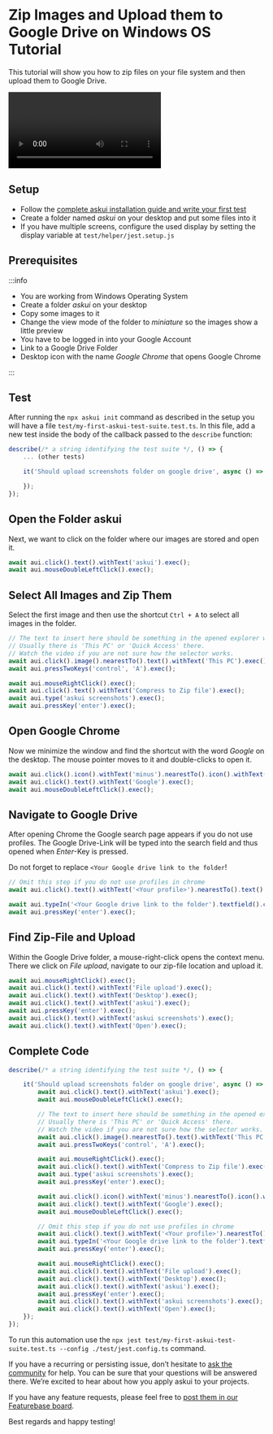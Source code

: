 # Zip Images and Upload them to Google Drive on Windows OS Tutorial

This tutorial will show you how to zip files on your file system and then upload them to Google Drive.

<video style="max-width: 100%;" controls>
  <source src="https://d2dnep8p8ldagm.cloudfront.net/assets/docs/compress_photos_and_upload_them_on_google_drive_with_askui.mp4"/>
</video>

## Setup

* Follow the <a href="../Getting%20Started/getting-started" target="_blank">complete askui installation guide and write your first test</a>
* Create a folder named _askui_ on your desktop and put some files into it
* If you have multiple screens, configure the used display by setting the display variable at `test/helper/jest.setup.js`

## Prerequisites

:::info

* You are working from Windows Operating System
* Create a folder _askui_ on your desktop
* Copy some images to it
* Change the view mode of the folder to _miniature_ so the images show a little preview
* You have to be logged in into your Google Account
* Link to a Google Drive Folder
* Desktop icon with the name _Google Chrome_ that opens Google Chrome

:::

## Test

After running the `npx askui init` command as described in the setup you will have a file `test/my-first-askui-test-suite.test.ts`. In this file, add a new test inside the body of the callback passed to the `describe` function:

```ts
describe(/* a string identifying the test suite */, () => {
    ... (other tests)

    it('Should upload screenshots folder on google drive', async () => {

    });
});
```

## Open the Folder askui
Next, we want to click on the folder where our images are stored and open it.

```ts
await aui.click().text().withText('askui').exec();
await aui.mouseDoubleLeftClick().exec();
```

## Select All Images and Zip Them
Select the first image and then use the shortcut `Ctrl + A` to select all images in the folder.

```ts
// The text to insert here should be something in the opened explorer window.
// Usually there is 'This PC' or 'Quick Access' there.
// Watch the video if you are not sure how the selector works.
await aui.click().image().nearestTo().text().withText('This PC').exec();
await aui.pressTwoKeys('control', 'A').exec();

await aui.mouseRightClick().exec();
await aui.click().text().withText('Compress to Zip file').exec();
await aui.type('askui screenshots').exec();
await aui.pressKey('enter').exec();
```

## Open Google Chrome
Now we minimize the window and find the shortcut with the word _Google_ on the desktop.
The mouse pointer moves to it and double-clicks to open it.

```ts
await aui.click().icon().withText('minus').nearestTo().icon().withText('stop').exec();
await aui.click().text().withText('Google').exec();
await aui.mouseDoubleLeftClick().exec();
```

## Navigate to Google Drive
After opening Chrome the Google search page appears if you do not use profiles. The Google Drive-Link will be typed into the search field and thus opened when _Enter_-Key is pressed.

Do not forget to replace `<Your Google drive link to the folder`!

```ts
// Omit this step if you do not use profiles in chrome
await aui.click().text().withText('<Your profile>').nearestTo().text().withText('work').exec();

await aui.typeIn('<Your Google drive link to the folder').textfield().contains().text().withText('Search Google or type a URL').exec();
await aui.pressKey('enter').exec();
```

## Find Zip-File and Upload
Within the Google Drive folder, a mouse-right-click opens the context menu. There we click on _File upload_, navigate to our zip-file location and upload it.

```ts
await aui.mouseRightClick().exec();
await aui.click().text().withText('File upload').exec();
await aui.click().text().withText('Desktop').exec();
await aui.click().text().withText('askui').exec();
await aui.pressKey('enter').exec();
await aui.click().text().withText('askui screenshots').exec();
await aui.click().text().withText('Open').exec();
```

## Complete Code
```ts
describe(/* a string identifying the test suite */, () => {

    it('Should upload screenshots folder on google drive', async () => {
        await aui.click().text().withText('askui').exec();
        await aui.mouseDoubleLeftClick().exec();

        // The text to insert here should be something in the opened explorer window.
        // Usually there is 'This PC' or 'Quick Access' there.
        // Watch the video if you are not sure how the selector works.
        await aui.click().image().nearestTo().text().withText('This PC').exec();
        await aui.pressTwoKeys('control', 'A').exec();

        await aui.mouseRightClick().exec();
        await aui.click().text().withText('Compress to Zip file').exec();
        await aui.type('askui screenshots').exec();
        await aui.pressKey('enter').exec();

        await aui.click().icon().withText('minus').nearestTo().icon().withText('stop').exec();
        await aui.click().text().withText('Google').exec();
        await aui.mouseDoubleLeftClick().exec();

        // Omit this step if you do not use profiles in chrome
        await aui.click().text().withText('<Your profile>').nearestTo().text().withText('work').exec();
        await aui.typeIn('<Your Google drive link to the folder').textfield().contains().text().withText('Search Google or type a URL').exec();
        await aui.pressKey('enter').exec();

        await aui.mouseRightClick().exec();
        await aui.click().text().withText('File upload').exec();
        await aui.click().text().withText('Desktop').exec();
        await aui.click().text().withText('askui').exec();
        await aui.pressKey('enter').exec();
        await aui.click().text().withText('askui screenshots').exec();
        await aui.click().text().withText('Open').exec();
    });
});
```

To run this automation use the `npx jest test/my-first-askui-test-suite.test.ts --config ./test/jest.config.ts` command.

If you have a recurring or persisting issue, don’t hesitate to [ask the community](https://bit.ly/3ekHnGR) for help. You can be sure that your questions will be answered there. We’re excited to hear about how you apply askui to your projects.

If you have any feature requests, please feel free to [post them in our Featurebase board](https://bit.ly/3AP20T7).

Best regards and happy testing!